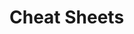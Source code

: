                                                                           
                                                                                                                
# Cheat Sheets           

   




